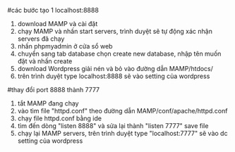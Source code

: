 #các bước tạo 1 localhost:8888
1. download MAMP và cài đặt 
2. chạy MAMP và nhấn start servers, trình duyệt sẽ tự động xác nhận servers đã chạy 
3. nhấn phpmyadmin ở cửa sổ web 
4. chuyển sang tab database chọn create new database, nhập tên muốn đặt và nhấn create 
5. download Wordpress giải nén và bỏ vào đường dẫn MAMP/htdocs/
6. trên trình duyệt type localhost:8888 sẽ vào setting của wordpress



#thay đổi port 8888 thành 7777

1. tắt MAMP đang chạy 
2. vào tìm file "httpd.conf" theo đường dẫn MAMP/conf/apache/httpd.conf
3. chạy file httpd.conf bằng ide 
4. tìm đến dòng "listen 8888" và sửa lại thành "listen 7777" save file 
5. chạy lại MAMP servers, trên trình duyệt type "localhost:7777" sẽ vào dc setting của wordpress 